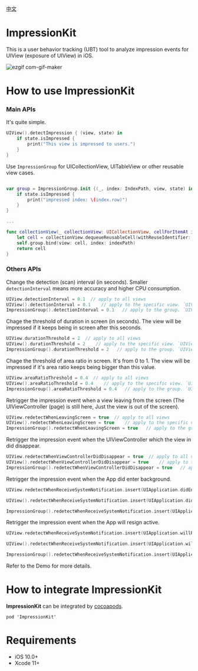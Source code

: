[中文](README.zh-Hans.md)

# ImpressionKit

This is a user behavior tracking (UBT) tool to analyze impression events for UIView (exposure of UIView) in iOS.

![ezgif com-gif-maker](https://user-images.githubusercontent.com/5275802/120922347-30a2d200-c6fb-11eb-8994-f97c2bbc0ff8.gif)

# How to use ImpressionKit

### Main APIs

It's quite simple. 

```swift
UIView().detectImpression { (view, state) in
    if state.isImpressed {
        print("This view is impressed to users.")
    }
}
```

Use `ImpressionGroup` for UICollectionView, UITableView or other reusable view cases.

```swift

var group = ImpressionGroup.init {(_, index: IndexPath, view, state) in
    if state.isImpressed {
        print("impressed index: \(index.row)")
    }
}

...

func collectionView(_ collectionView: UICollectionView, cellForItemAt indexPath: IndexPath) -> UICollectionViewCell {
    let cell = collectionView.dequeueReusableCell(withReuseIdentifier: "Cell", for: indexPath) as! Cell
    self.group.bind(view: cell, index: indexPath)
    return cell
}

```

### Others APIs

Change the detection (scan) interval (in seconds). Smaller `detectionInterval` means more accuracy and higher CPU consumption.

```swift
UIView.detectionInterval = 0.1  // apply to all views
UIView().detectionInterval = 0.1    // apply to the specific view. `UIView.detectionInterval` will be used if it's nil.
ImpressionGroup().detectionInterval = 0.1   // apply to the group. `UIView.detectionInterval` will be used if it's nil.
```

Chage the threshold of duration in screen (in seconds). The view will be impressed if it keeps being in screen after this seconds.

```swift
UIView.durationThreshold = 2  // apply to all views
UIView().durationThreshold = 2    // apply to the specific view. `UIView.durationThreshold` will be used if it's nil.
ImpressionGroup().durationThreshold = 2   // apply to the group. `UIView.durationThreshold` will be used if it's nil.
```

Chage the threshold of area ratio in screen. It's from 0 to 1. The view will be impressed if it's area ratio keeps being bigger than this value.

```swift
UIView.areaRatioThreshold = 0.4  // apply to all views
UIView().areaRatioThreshold = 0.4    // apply to the specific view. `UIView.areaRatioThreshold` will be used if it's nil.
ImpressionGroup().areaRatioThreshold = 0.4   // apply to the group. `UIView.areaRatioThreshold` will be used if it's nil.
```

Retrigger the impression event when a view leaving from the screen (The UIViewController (page) is still here, Just the view is out of the screen).

```swift
UIView.redetectWhenLeavingScreen = true  // apply to all views
UIView().redetectWhenLeavingScreen = true    // apply to the specific view. `UIView.redetectWhenLeavingScreen` will be used if it's nil.
ImpressionGroup().redetectWhenLeavingScreen = true   // apply to the group. `UIView.redetectWhenLeavingScreen` will be used if it's nil.
```

Retrigger the impression event when the UIViewController which the view in did disappear.

```swift
UIView.redetectWhenViewControllerDidDisappear = true  // apply to all views
UIView().redetectWhenViewControllerDidDisappear = true    // apply to the specific view. `UIView.redetectWhenViewControllerDidDisappear` will be used if it's nil.
ImpressionGroup().redetectWhenViewControllerDidDisappear = true   // apply to the group. `UIView.redetectWhenViewControllerDidDisappear` will be used if it's nil.
```

Retrigger the impression event when the App did enter background.

```swift
UIView.redetectWhenReceiveSystemNotification.insert(UIApplication.didEnterBackgroundNotification)  // apply to all views

UIView().redetectWhenReceiveSystemNotification.insert(UIApplication.didEnterBackgroundNotification)    // apply to the specific view.

ImpressionGroup().redetectWhenReceiveSystemNotification.insert(UIApplication.didEnterBackgroundNotification)   // apply to the group.
```

Retrigger the impression event when the App will resign active.

```swift
UIView.redetectWhenReceiveSystemNotification.insert(UIApplication.willResignActiveNotification)  // apply to all views

UIView().redetectWhenReceiveSystemNotification.insert(UIApplication.willResignActiveNotification)    // apply this value to the specific view.

ImpressionGroup().redetectWhenReceiveSystemNotification.insert(UIApplication.willResignActiveNotification)   // apply to the group.
```

Refer to the Demo for more details.

# How to integrate ImpressionKit

**ImpressionKit** can be integrated by [cocoapods](https://cocoapods.org/). 

```
pod 'ImpressionKit'
```

# Requirements

- iOS 10.0+
- Xcode 11+
